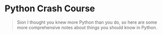 # Python Crash Course

> Sion I thought you knew more Python than you do, so here are some more comprehensive notes
> about things you should know in Python.
